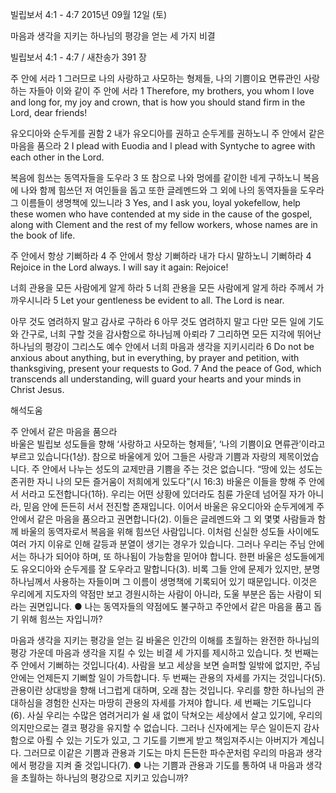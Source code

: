 빌립보서 4:1 - 4:7 
2015년 09월 12일 (토)

마음과 생각을 지키는 하나님의 평강을 얻는 세 가지 비결



빌립보서 4:1 - 4:7 / 새찬송가 391 장


주 안에 서라
1 그러므로 나의 사랑하고 사모하는 형제들, 나의 기쁨이요 면류관인 사랑하는 자들아 이와 같이 주 안에 서라 
1 Therefore, my brothers, you whom I love and long for, my joy and crown, that is how you should stand firm in the Lord, dear friends! 

유오디아와 순두게를 권함
2 내가 유오디아를 권하고 순두게를 권하노니 주 안에서 같은 마음을 품으라 
2 I plead with Euodia and I plead with Syntyche to agree with each other in the Lord. 

복음에 힘쓰는 동역자들을 도우라 
3 또 참으로 나와 멍에를 같이한 네게 구하노니 복음에 나와 함께 힘쓰던 저 여인들을 돕고 또한 글레멘드와 그 외에 나의 동역자들을 도우라 그 이름들이 생명책에 있느니라 
3 Yes, and I ask you, loyal yokefellow, help these women who have contended at my side in the cause of the gospel, along with Clement and the rest of my fellow workers, whose names are in the book of life. 

주 안에서 항상 기뻐하라
4 주 안에서 항상 기뻐하라 내가 다시 말하노니 기뻐하라
4 Rejoice in the Lord always. I will say it again: Rejoice! 

너희 관용을 모든 사람에게 알게 하라
5 너희 관용을 모든 사람에게 알게 하라 주께서 가까우시니라 
5 Let your gentleness be evident to all. The Lord is near. 

아무 것도 염려하지 말고 감사로 구하라
6 아무 것도 염려하지 말고 다만 모든 일에 기도와 간구로, 너희 구할 것을 감사함으로 하나님께 아뢰라 7 그리하면 모든 지각에 뛰어난 하나님의 평강이 그리스도 예수 안에서 너희 마음과 생각을 지키시리라
6 Do not be anxious about anything, but in everything, by prayer and petition, with thanksgiving, present your requests to God. 7 And the peace of God, which transcends all understanding, will guard your hearts and your minds in Christ Jesus.

해석도움





주 안에서 같은 마음을 품으라  
바울은 빌립보 성도들을 향해 ‘사랑하고 사모하는 형제들’, ‘나의 기쁨이요 면류관’이라고 부르고 있습니다(1상). 참으로 바울에게 있어 그들은 사랑과 기쁨과 자랑의 제목이었습니다. 주 안에서 나누는 성도의 교제만큼 기쁨을 주는 것은 없습니다. “땅에 있는 성도는 존귀한 자니 나의 모든 즐거움이 저희에게 있도다”(시 16:3) 바울은 이들을 향해 주 안에서 서라고 도전합니다(1하). 우리는 어떤 상황에 있더라도 침륜 가운데 넘어질 자가 아니라, 믿음 안에 든든히 서서 전진할 존재입니다. 이어서 바울은 유오디아와 순두게에게 주 안에서 같은 마음을 품으라고 권면합니다(2). 이들은 글레멘드와 그 외 몇몇 사람들과 함께 바울의 동역자로서 복음을 위해 힘쓰던 사람입니다. 이처럼 신실한 성도들 사이에도 여러 가지 이유로 인해 갈등과 분열이 생기는 경우가 있습니다. 그러나 우리는 주님 안에서는 하나가 되어야 하며, 또 하나됨이 가능함을 믿어야 합니다. 한편 바울은 성도들에게도 유오디아와 순두게를 잘 도우라고 말합니다(3). 비록 그들 안에 문제가 있지만, 분명 하나님께서 사용하는 자들이며 그 이름이 생명책에 기록되어 있기 때문입니다. 이것은 우리에게 지도자의 약점만 보고 경원시하는 사람이 아니라, 도울 부분은 돕는 사람이 되라는 권면입니다.
● 나는 동역자들의 약점에도 불구하고 주안에서 같은 마음을 품고 돕기 위해 힘쓰는 자입니까?   

마음과 생각을 지키는 평강을 얻는 길
바울은 인간의 이해를 초월하는 완전한 하나님의 평강 가운데 마음과 생각을 지킬 수 있는 비결 세 가지를 제시하고 있습니다. 첫 번째는 주 안에서 기뻐하는 것입니다(4). 사람을 보고 세상을 보면 슬퍼할 일밖에 없지만, 주님 안에는 언제든지 기뻐할 일이 가득합니다. 두 번째는 관용의 자세를 가지는 것입니다(5). 관용이란 상대방을 향해 너그럽게 대하며, 오래 참는 것입니다. 우리를 향한 하나님의 관대하심을 경험한 신자는 마땅히 관용의 자세를 가져야 합니다. 세 번째는 기도입니다(6). 사실 우리는 수많은 염려거리가 쉴 새 없이 닥쳐오는 세상에서 살고 있기에, 우리의 의지만으로는 결코 평강을 유지할 수 없습니다. 그러나 신자에게는 무슨 일이든지 감사함으로 아뢸 수 있는 기도가 있고, 그 기도를 기쁘게 받고 책임져주시는 아버지가 계십니다. 그러므로 이같은 기쁨과 관용과 기도는 마치 든든한 파수꾼처럼 우리의 마음과 생각에서 평강을 지켜 줄 것입니다(7).
● 나는 기쁨과 관용과 기도를 통하여 내 마음과 생각을 초월하는 하나님의 평강으로 지키고 있습니까?